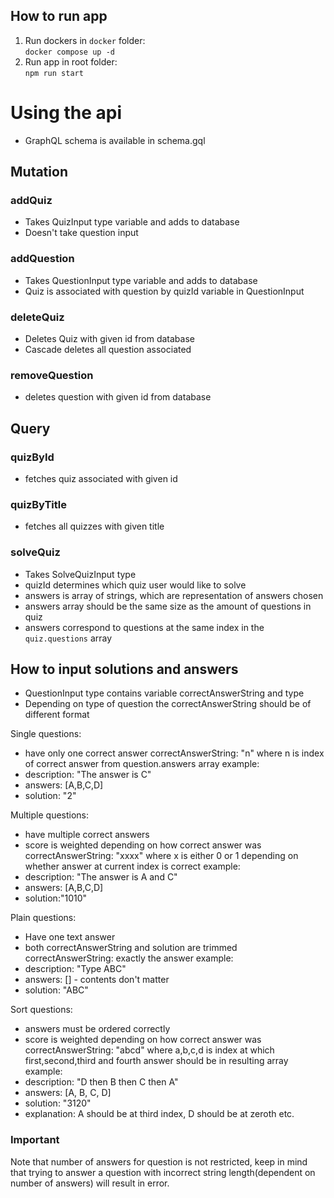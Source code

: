 ## How to run app

1. Run dockers in `docker` folder:\
`docker compose up -d`
2. Run app in root folder:\
`npm run start`

# Using the api
- GraphQL schema is available in schema.gql
## Mutation 
### addQuiz
- Takes QuizInput type variable and adds to database
- Doesn't take question input
### addQuestion
- Takes QuestionInput type variable and adds to database
- Quiz is associated with question by quizId variable in QuestionInput
### deleteQuiz
- Deletes Quiz with given id from database
- Cascade deletes all question associated
### removeQuestion
- deletes question with given id from database
## Query
### quizById
- fetches quiz associated with given id
### quizByTitle
- fetches all quizzes with given title
### solveQuiz
- Takes SolveQuizInput type
- quizId determines which quiz user would like to solve
- answers is array of strings, which are representation of answers chosen
- answers array should be the same size as the amount of questions in quiz
- answers correspond to questions at the same index in the `quiz.questions` array

## How to input solutions and answers
- QuestionInput type contains variable correctAnswerString and type
- Depending on type of question the correctAnswerString should be of different format

Single questions:
- have only one correct answer
correctAnswerString: "n" where n is index of correct answer from question.answers array
example:
- description: "The answer is C"
- answers: [A,B,C,D]
- solution: "2"

Multiple questions:
- have multiple correct answers
- score is weighted depending on how correct answer was
correctAnswerString: "xxxx" where x is either 0 or 1 depending on whether answer at current index is correct
example:
- description: "The answer is A and C"
- answers: [A,B,C,D]
- solution:"1010"

Plain questions:
- Have one text answer
- both correctAnswerString and solution are trimmed
correctAnswerString: exactly the answer
example:
- description: "Type ABC"
- answers: [] - contents don't matter
- solution: "ABC"

Sort questions:
- answers must be ordered correctly
- score is weighted depending on how correct answer was
correctAnswerString: "abcd" where a,b,c,d is index at which first,second,third and fourth
answer should be in resulting array
example:
- description: "D then B then C then A"
- answers: [A, B, C, D]
- solution: "3120"
- explanation: A should be at third index, D should be at zeroth etc.

### Important
Note that number of answers for question is not restricted, keep in mind that trying to answer
a question with incorrect string length(dependent on number of answers) will result in error.
